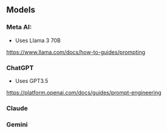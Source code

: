 ## Models

### Meta AI: 
- Uses Llama 3 70B

https://www.llama.com/docs/how-to-guides/prompting

### ChatGPT
- Uses GPT3.5

https://platform.openai.com/docs/guides/prompt-engineering


### Claude




### Gemini





